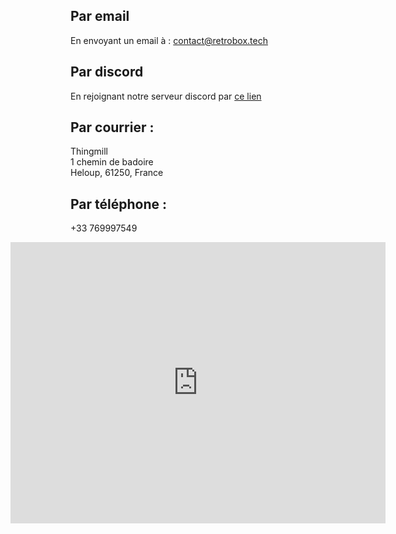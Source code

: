 ## Par email

En envoyant un email à : [contact@retrobox.tech](mailto:contact@retrobox.tech)

## Par discord

En rejoignant notre serveur discord par [ce lien](https://discord.gg/TzNNQnP)

## Par courrier :

Thingmill<br />
1 chemin de badoire<br />
Heloup, 61250, France<br />

## Par téléphone :

+33 769997549
<iframe src="https://www.google.com/maps/embed?pb=!1m18!1m12!1m3!1d2649.1831527803884!2d0.02048481564818878!3d48.39542577924495!2m3!1f0!2f0!3f0!3m2!1i1024!2i768!4f13.1!3m3!1m2!1s0x47e27535bafa57bb%3A0x7cd97fc8ad2efa55!2sThingmill!5e0!3m2!1sfr!2sfr!4v1530277084988" width="600" height="450" frameborder="0" style="border:0" allowfullscreen align="right"></iframe>
